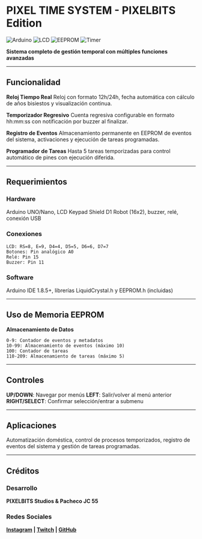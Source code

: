 # PIXEL TIME SYSTEM - PIXELBITS Edition

![Arduino](https://img.shields.io/badge/Arduino-UNO-blue)
![LCD](https://img.shields.io/badge/Display-16x2-green)
![EEPROM](https://img.shields.io/badge/Storage-EEPROM-orange)
![Timer](https://img.shields.io/badge/Function-Multi%20Timer-red)

**Sistema completo de gestión temporal con múltiples funciones avanzadas**

---

## **Funcionalidad**

**Reloj Tiempo Real**
Reloj con formato 12h/24h, fecha automática con cálculo de años bisiestos y visualización continua.

**Temporizador Regresivo**
Cuenta regresiva configurable en formato hh:mm:ss con notificación por buzzer al finalizar.

**Registro de Eventos**
Almacenamiento permanente en EEPROM de eventos del sistema, activaciones y ejecución de tareas programadas.

**Programador de Tareas**
Hasta 5 tareas temporizadas para control automático de pines con ejecución diferida.

---

## **Requerimientos**

### **Hardware**
Arduino UNO/Nano, LCD Keypad Shield D1 Robot (16x2), buzzer, relé, conexión USB

### **Conexiones**
```
LCD: RS=8, E=9, D4=4, D5=5, D6=6, D7=7
Botones: Pin analógico A0
Relé: Pin 15
Buzzer: Pin 11
```

### **Software**
Arduino IDE 1.8.5+, librerías LiquidCrystal.h y EEPROM.h (incluidas)

---

## **Uso de Memoria EEPROM**

**Almacenamiento de Datos**
```
0-9: Contador de eventos y metadatos
10-99: Almacenamiento de eventos (máximo 10)
100: Contador de tareas
110-209: Almacenamiento de tareas (máximo 5)
```

---

## **Controles**

**UP/DOWN**: Navegar por menús
**LEFT**: Salir/volver al menú anterior
**RIGHT/SELECT**: Confirmar selección/entrar a submenu

---

## **Aplicaciones**

Automatización doméstica, control de procesos temporizados, registro de eventos del sistema y gestión de tareas programadas.

---

## **Créditos**

### **Desarrollo**
**PIXELBITS Studios & Pacheco JC 55**

### **Redes Sociales**
**[Instagram](https://instagram.com/pixelbits_studios) | [Twitch](https://twitch.tv/pixelbits_studio/about) | [GitHub](https://github.com/Pacheco55/PIXELBITS-Studio-blog/tree/HTMLpbsb)**
